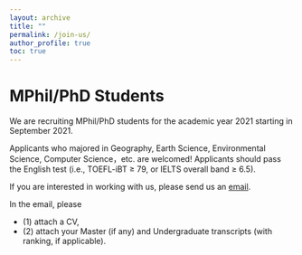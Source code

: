 ```yaml
---
layout: archive
title: ""
permalink: /join-us/
author_profile: true
toc: true
---
```


# MPhil/PhD Students
We are recruiting MPhil/PhD students for the academic year 2021 starting in September 2021.

Applicants who majored in Geography, Earth Science, Environmental Science, Computer Science，etc. are welcomed! Applicants should pass the English test (i.e., TOEFL-iBT ≥ 79, or IELTS overall band ≥ 6.5).

If you are interested in working with us, please send us an [email](mailto:jianfengli@hkbu.edu.hk).

In the email, please
* (1) attach a CV,
* (2) attach your Master (if any) and Undergraduate transcripts (with ranking, if applicable).
